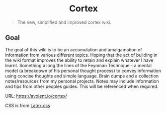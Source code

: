 <h1 align="center">Cortex</h1>

> The new, simplified and improved cortex wiki.

## Goal
The goal of this wiki is to be an accumulation and amalgamation of information from various different topics. Hoping that the act of building in the wiki format improves the ability to retain and explain whatever I have learnt. Something a long the lines of the Feynman Technique - a mental model (a breakdown of his personal thought process) to convey information using concise thoughts and simple language.
Brain dumps and a collection notes/resources from my personal projects.
Notes may include information and tips from other peoples guides. This will be referenced when required.

URL: https://avolent.io/cortex/

CSS is from [Latex.css](https://latex.vercel.app/)
